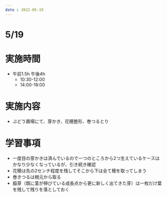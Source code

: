 ```yaml
---
date : 2022-05-19
---
```

# 5/19

# 実施時間

- 午前1.5h 午後4h
    - 10:30-12:00
    - 14:00-18:00

# 実施内容

- ぶどう圃場にて、芽かき、花穂整形、巻つるとり

# 学習事項

- 一度目の芽かきは済んでいるので一つのところから2つ生えているケースはかなり少なくなっているが、引き続き確認
- 花穂は先の2センチ程度を残してそこから下は全て穂を取ってしまう
- 巻きつるは根元から取る
- 脇芽（既に茎が伸びている成長点から更に新しく出てきた芽）は一枚だけ葉を残して残りを落としておく
